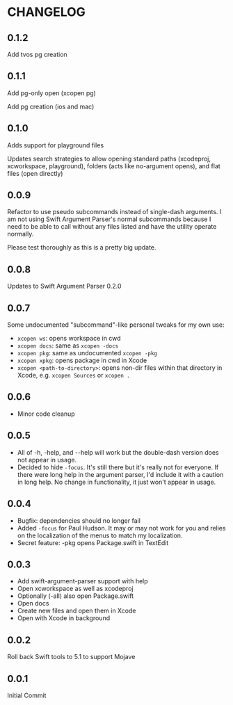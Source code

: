 # CHANGELOG

## 0.1.2

Add tvos pg creation

## 0.1.1

Add pg-only open (xcopen pg)

Add pg creation (ios and mac)

## 0.1.0

Adds support for playground files

Updates search strategies to allow opening standard paths (xcodeproj, xcworkspace, playground), folders (acts like no-argument opens), and flat files (open directly)

## 0.0.9

Refactor to use pseudo subcommands instead of single-dash arguments. I am not using Swift Argument Parser's normal subcommands because I need to be able to call without any files listed and have the utility operate normally.

Please test thoroughly as this is a pretty big update.

## 0.0.8

Updates to Swift Argument Parser 0.2.0

## 0.0.7
Some undocumented "subcommand"-like personal tweaks for my own use:

* `xcopen ws`: opens workspace in cwd
* `xcopen docs`: same as `xcopen -docs`
* `xcopen pkg`: same as undocumented `xcopen -pkg`
* `xcopen xpkg`: opens package in cwd in Xcode
* `xcopen <path-to-directory>`: opens non-dir files within that directory in Xcode, e.g. `xcopen Sources` or `xcopen .`

## 0.0.6
* Minor code cleanup

## 0.0.5
* All of -h, -help, and --help will work but the double-dash version does not appear in usage.
* Decided to hide `-focus`. It's still there but it's really not for everyone. If there were long help in the argument parser, I'd include it with a caution in long help. No change in functionality, it just won't appear in usage.

## 0.0.4
* Bugfix: dependencies should no longer fail
* Added `-focus` for Paul Hudson. It may or may not work for you and relies on the localization of the menus to match my localization.
* Secret feature: -pkg opens Package.swift in TextEdit

## 0.0.3

* Add swift-argument-parser support with help
* Open xcworkspace as well as xcodeproj
* Optionally (-all) also open Package.swift
* Open docs
* Create new files and open them in Xcode
* Open with Xcode in background

## 0.0.2

Roll back Swift tools to 5.1 to support Mojave

## 0.0.1

Initial Commit

